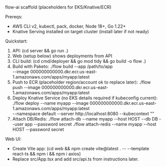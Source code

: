 flow-ai scaffold (placeholders for EKS/Knative/ECR)

Prereqs:
- AWS CLI v2, kubectl, pack, docker, Node 18+, Go 1.22+
- Knative Serving installed on target cluster (install later if not ready)

Quickstart:
1) API: (cd server && go run .)
2) Web (setup below) shows deployments from API
3) CLI build: (cd cmd/deployer && go mod tidy && go build -o flow .)
4) Build with Paketo:
   ./flow build --app /path/to/app \
     --image 000000000000.dkr.ecr.us-east-1.amazonaws.com/apps/myapp:latest
5) Push to ECR (placeholder region/account ok to replace later):
   ./flow push --image 000000000000.dkr.ecr.us-east-1.amazonaws.com/apps/myapp:latest
6) Deploy Knative Service (no EKS details required if kubeconfig current):
   ./flow deploy --name myapp --image 000000000000.dkr.ecr.us-east-1.amazonaws.com/apps/myapp:latest \
     --namespace default --server http://localhost:8080 --kubecontext ""
7) Attach DB/Redis:
   ./flow attach-db --name myapp --host HOST --db DB --user app --password secret
   ./flow attach-redis --name myapp --host HOST --password secret

Web UI:
- Create Vite app: (cd web && npm create vite@latest . -- --template react-ts && npm i && npm i axios)
- Replace src/App.tsx and add src/api.ts from instructions later.
